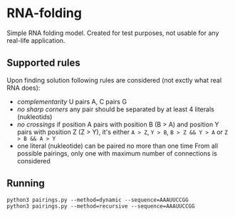 # RNA-folding
Simple RNA folding model.
Created for test purposes, not usable for any real-life application.

## Supported rules
Upon finding solution following rules are considered (not exctly what real RNA does):
- *complementarity* U pairs A, C pairs G
- *no sharp corners* any pair should be separated by at least 4 literals (nukleotids)
- *no crossings* if position A pairs with position B (B > A) and position Y pairs with position Z (Z > Y), it's either `A > Z`, `Y > B`, `B > Z && Y > A` or `Z > B && A > Y`
- one literal (nukleotide) can be paired no more than one time
From all possible pairings, only one with maximum number of connections is considered

## Running
```
python3 pairings.py --method=dynamic --sequence=AAAUUCCGG
python3 pairings.py --method=recursive --sequence=AAAUUCCGG
```
